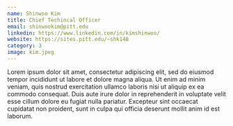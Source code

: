 ```yaml
---
name: Shinwoo Kim
title: Chief Techincal Officer
email: shinwookim@pitt.edu
linkedin: https://www.linkedin.com/in/kimshinwoo/
website: https://sites.pitt.edu/~shk148
category: 3
image: kim.jpeg
---
```

Lorem ipsum dolor sit amet, consectetur adipiscing elit, sed do eiusmod tempor incididunt ut labore et dolore magna aliqua. Ut enim ad minim veniam, quis nostrud exercitation ullamco laboris nisi ut aliquip ex ea commodo consequat. Duis aute irure dolor in reprehenderit in voluptate velit esse cillum dolore eu fugiat nulla pariatur. Excepteur sint occaecat cupidatat non proident, sunt in culpa qui officia deserunt mollit anim id est laborum.